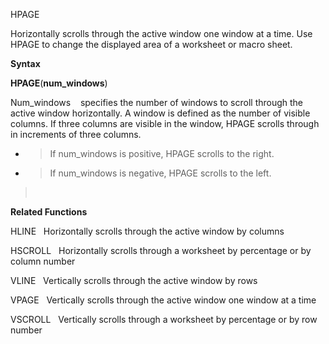 HPAGE

Horizontally scrolls through the active window one window at a time. Use
HPAGE to change the displayed area of a worksheet or macro sheet.

**Syntax**

**HPAGE**(**num\_windows**)

Num\_windows    specifies the number of windows to scroll through the
active window horizontally. A window is defined as the number of visible
columns. If three columns are visible in the window, HPAGE scrolls
through in increments of three columns.

  - > If num\_windows is positive, HPAGE scrolls to the right.

  - > If num\_windows is negative, HPAGE scrolls to the left.

>  

**Related Functions**

HLINE   Horizontally scrolls through the active window by columns

HSCROLL   Horizontally scrolls through a worksheet by percentage or by
column number

VLINE   Vertically scrolls through the active window by rows

VPAGE   Vertically scrolls through the active window one window at a
time

VSCROLL   Vertically scrolls through a worksheet by percentage or by row
number


